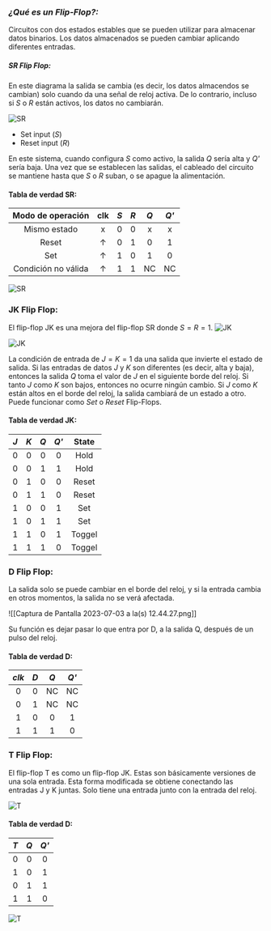 ### _¿Qué es un **Flip-Flop**?:_
Circuitos con dos estados estables que se pueden utilizar para almacenar datos binarios. Los datos almacenados se pueden cambiar aplicando diferentes entradas.

##### SR Flip Flop:

En este diagrama la salida se cambia (es decir, los datos almacendos se cambian) solo cuando da una señal de reloj activa. De lo contrario, incluso si _S_ o _R_ están activos, los datos no cambiarán. 

![SR](https://www.electronicsforu.com/wp-contents/uploads/2017/08/SR-flip-flop.png)

+ Set input (_S_)
+ Reset input (_R_)

 En este sistema, cuando configura _S_ como activo, la salida _Q_ sería alta y _Q'_ sería baja. Una vez que se establecen las salidas, el cableado del circuito se mantiene hasta que _S_ o _R_ suban, o se apague la alimentación.

#### Tabla de verdad SR:

|Modo de operación|clk|_S_|_R_|_Q_|_Q'_|
|:--------:|:-:|:-:|:-:|:-:|:-:|
|Mismo estado|x|0|0|x|x|
|Reset|↑|0|1|0|1|
|Set|↑|1|0|1|0|
|Condición no válida|↑|1|1|NC|NC|

![SR](http://circuitossecuenciales.weebly.com/uploads/2/3/7/6/23768053/1612763_orig.png)


### JK Flip Flop:

El flip-flop JK es una mejora del flip-flop SR donde $S=R=1$.
![JK](https://www.electronicsforu.com/wp-contents/uploads/2017/08/JK-Flip-Flop-756x420.png)

![JK](https://grdp.co/cdn-cgi/image/width=500,height=500,quality=50,f=auto/https://gs-post-images.grdp.co/2022/7/jk-flip-flop-img1657880657870-71.png-rs-high-webp.png)

La condición de entrada de $J=K=1$ da una salida que invierte el estado de salida.
Si las entradas de datos _J_ y _K_ son diferentes (es decir, alta y baja), entonces la salida _Q_ toma el valor de _J_ en el siguiente borde del reloj. Si tanto _J_ como _K_ son bajos, entonces no ocurre ningún cambio. Si _J_ como _K_ están altos en el borde del reloj, la salida cambiará de un estado a otro. 
Puede funcionar como _Set_ o _Reset_ Flip-Flops.

#### Tabla de verdad JK:

|_J_|_K_|_Q_|_Q'_|State|
|:-:|:-:|:-:|:-:|:-:|
|0|0|0|0|Hold|
|0|0|1|1|Hold|
|0|1|0|0|Reset|
|0|1|1|0|Reset|
|1|0|0|1|Set|
|1|0|1|1|Set|
|1|1|0|1|Toggel|
|1|1|1|0|Toggel|


### D Flip Flop:

La salida solo se puede cambiar en el borde del reloj, y si la entrada cambia en otros momentos, la salida no se verá afectada.

![[Captura de Pantalla 2023-07-03 a la(s) 12.44.27.png]]

Su función es dejar pasar lo que entra por D, a la salida Q, después de un pulso del reloj.

#### Tabla de verdad D:

|_clk_|_D_|_Q_|_Q'_|
|:-:|:-:|:-:|:-:|
|0|0|NC|NC|
|0|1|NC|NC|
|1|0|0|1|
|1|1|1|0|


### T Flip Flop:

El flip-flop T es como un flip-flop JK. Estas son básicamente versiones de una sola entrada. Esta forma modificada se obtiene conectando las entradas J y K juntas. Solo tiene una entrada junto con la entrada del reloj.

![T](https://www.electronicsforu.com/wp-contents/uploads/2019/04/t-flip-flop-1-500x266.jpg)

#### Tabla de verdad D:

|_T_|_Q_|_Q'_|
|:-:|:-:|:-:|
|0|0|0|
|1|0|1|
|0|1|1|
|1|1|0|

![T](http://circuitossecuenciales.weebly.com/uploads/2/3/7/6/23768053/2276899_orig.png)


